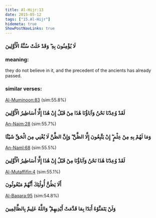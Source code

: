 ```yaml
---
title: Al-Hijr:13
date: 2015-05-12
tags: ["15.Al-Hijr"]
hidemeta: true 
ShowPostNavLinks: true 
---
```

### لَا يُؤْمِنُونَ بِهِ ۖ وَقَدْ خَلَتْ سُنَّةُ الْأَوَّلِينَ
### meaning: 
they do not believe in it, and the precedent of the ancients has already passed.
### similar verses: 

[Al-Muminoon:83](/23/83) (sim:55.8%)

### لَقَدْ وُعِدْنَا نَحْنُ وَآبَاؤُنَا هَٰذَا مِنْ قَبْلُ إِنْ هَٰذَا إِلَّا أَسَاطِيرُ الْأَوَّلِينَ

[An-Najm:28](/53/28) (sim:55.7%)

### وَمَا لَهُمْ بِهِ مِنْ عِلْمٍ ۖ إِنْ يَتَّبِعُونَ إِلَّا الظَّنَّ ۖ وَإِنَّ الظَّنَّ لَا يُغْنِي مِنَ الْحَقِّ شَيْئًا

[An-Naml:68](/27/68) (sim:55.5%)

### لَقَدْ وُعِدْنَا هَٰذَا نَحْنُ وَآبَاؤُنَا مِنْ قَبْلُ إِنْ هَٰذَا إِلَّا أَسَاطِيرُ الْأَوَّلِينَ

[Al-Mutaffifin:4](/83/4) (sim:55.1%)

### أَلَا يَظُنُّ أُولَٰئِكَ أَنَّهُمْ مَبْعُوثُونَ

[Al-Baqara:95](/2/95) (sim:54.8%)

### وَلَنْ يَتَمَنَّوْهُ أَبَدًا بِمَا قَدَّمَتْ أَيْدِيهِمْ ۗ وَاللَّهُ عَلِيمٌ بِالظَّالِمِينَ
